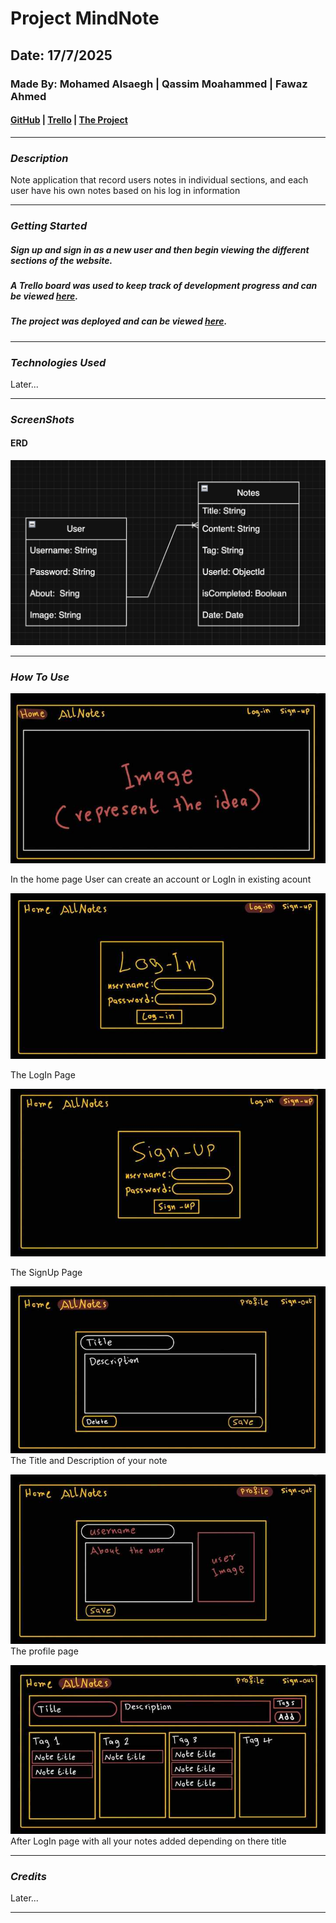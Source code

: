 # Project MindNote

## Date: 17/7/2025

### Made By: Mohamed Alsaegh | Qassim Moahammed | Fawaz Ahmed

#### [GitHub](https://github.com/MohamedAlsaegh/Note_Application) | [Trello](https://trello.com/b/EbSMXIDX/my-trello-board) | [The Project](...)

---

### **_Description_**

Note application that record users notes in individual sections, and each user have his own notes based on his log in information

---

### **_Getting Started_**

##### Sign up and sign in as a new user and then begin viewing the different sections of the website.

##### A Trello board was used to keep track of development progress and can be viewed [here](Uttps://trello.com/b/EbSMXIDX/my-trello-board).

##### The project was deployed and can be viewed [here](......).

---

### **_Technologies Used_**

Later...

---

### **_ScreenShots_**

#### ERD

![Smile](image.png)

---

### **_How To Use_**

![Smile](image-1.png)

In the home page User can create an account or LogIn in existing acount

![Smile](image-2.png)

The LogIn Page

![Smile](image-3.png)

The SignUp Page

![Smile](image-4.png)
The Title and Description of your note

![Smile](image-5.png)
The profile page

![Smile](image-6.png)
After LogIn page with all your notes added depending on there title

---

### **_Credits_**

Later...

---
